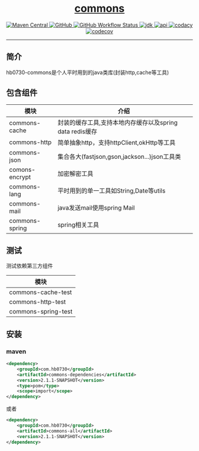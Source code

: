 <h1 align="center"><a href="https://github.com/halo-dev" target="_blank">commons</a></h1>

<p align="center">
<a href="https://search.maven.org/artifact/com.hb0730/commons-all">
<img alt="Maven Central" src="https://img.shields.io/maven-central/v/com.hb0730/commons-parent?style=flat-square">
</a>

<a href="https://github.com/hb0730/hb0730-commons/blob/master/LICENSE">
<img alt="GitHub" src="https://img.shields.io/github/license/hb0730/hb0730-commons?style=flat-square">
</a>

<a href="https://github.com/hb0730/hb0730-commons/actions">
<img alt="GitHub Workflow Status" src="https://img.shields.io/github/workflow/status/hb0730/hb0730-commons/commons%20CI?style=flat-square">
</a>

<a href="https://www.oracle.com/java/technologies/javase-downloads.html">
<img alt="jdk" src="https://img.shields.io/badge/jdk-8%2B-green?style=flat-square">
</a>

<a href="https://apidoc.gitee.com/hb0730/hb0730-commons">
<img alt="api" src="https://img.shields.io/badge/api-doc-blue?style=flat-square">
</a>

<a href="https://www.codacy.com/manual/hb0730/hb0730-commons?utm_source=github.com&amp;utm_medium=referral&amp;utm_content=hb0730/hb0730-commons&amp;utm_campaign=Badge_Grade">
<img alt="codacy" src="https://app.codacy.com/project/badge/Grade/32651203ac1043cb8c85fddf42a68c9a"/>
</a>

<a href="https://codecov.io/gh/hb0730/hb0730-commons">
  <img alt="codecov" src="https://codecov.io/gh/hb0730/hb0730-commons/branch/dev/graph/badge.svg" />
</a>

</p>

-----------------------
## 简介
hb0730-commons是个人平时用到的java类库(封装http,cache等工具)
## 包含组件
|模块|介绍|
|----|----|
|commons-cache|封装的缓存工具,支持本地内存缓存以及spring data redis缓存|
|commons-http|简单抽象http，支持httpClient,okHttp等工具|
|commons-json|集合各大(fastjson,gson,jackson...)json工具类|
|comons-encrypt|加密解密工具|
|commons-lang|平时用到的单一工具如String,Date等utils|
|commons-mail|java发送mail使用spring Mail|
|commons-spring|spring相关工具|
## 测试 
测试依赖第三方组件

|模块|
|----|
|commons-cache-test|
|commons-http-test|
|commons-spring-test|
## 安装
### maven
```xml
<dependency>
    <groupId>com.hb0730</groupId>
    <artifactId>commons-dependencies</artifactId>
    <version>2.1.1-SNAPSHOT</version>
    <type>pom</type>
    <scope>import</scope>
</dependency>
```
或者
```xml
<dependency>
    <groupId>com.hb0730</groupId>
    <artifactId>commons-all</artifactId>
    <version>2.1.1-SNAPSHOT</version>
</dependency>
```
